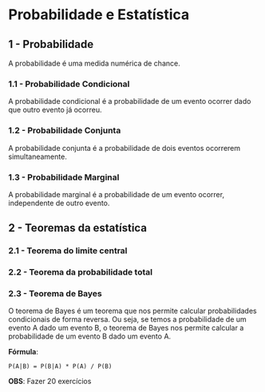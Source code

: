 # Probabilidade e Estatística

## 1 - Probabilidade

A probabilidade é uma medida numérica de chance.

### 1.1 - Probabilidade Condicional

A probabilidade condicional é a probabilidade de um evento ocorrer dado que outro evento já ocorreu.

### 1.2 - Probabilidade Conjunta

A probabilidade conjunta é a probabilidade de dois eventos ocorrerem simultaneamente.

### 1.3 - Probabilidade Marginal

A probabilidade marginal é a probabilidade de um evento ocorrer, independente de outro evento.

## 2 - Teoremas da estatística


### 2.1 - Teorema do limite central

### 2.2 - Teorema da probabilidade total

### 2.3 - Teorema de Bayes

O teorema de Bayes é um teorema que nos permite calcular probabilidades condicionais de forma reversa. 
Ou seja, se temos a probabilidade de um evento A dado um evento B, o teorema de Bayes nos permite calcular a probabilidade de um evento B dado um evento A.

**Fórmula**:

```
P(A|B) = P(B|A) * P(A) / P(B)
```

**OBS**: Fazer 20 exercícios